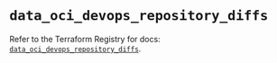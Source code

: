 # `data_oci_devops_repository_diffs`

Refer to the Terraform Registry for docs: [`data_oci_devops_repository_diffs`](https://registry.terraform.io/providers/oracle/oci/7.19.0/docs/data-sources/devops_repository_diffs).
